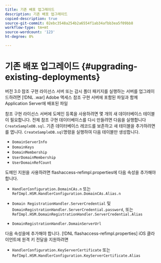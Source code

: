 ```yaml
---
title: 기존 배포 업그레이드
description: 기존 배포 업그레이드
copied-description: true
source-git-commit: 02ebc3548a254b2a6554f1ab34afbb3ea5f09bb8
workflow-type: tm+mt
source-wordcount: '123'
ht-degree: 0%

---
```


# 기존 배포 업그레이드 {#upgrading-existing-deployments}

버전 3.0 참조 구현 라이선스 서버 또는 감시 폴더 패키지를 실행하는 서버를 업그레이드하려면 [!DNL .war] Adobe 액세스 참조 구현 서버에 포함된 파일과 함께 Application Server에 배포된 파일

참조 구현 라이선스 서버에 도메인 등록을 사용하려면 몇 개의 새 데이터베이스 테이블이 필요합니다. 전체 참조 구현 데이터베이스를 다시 만들려면 다음을 실행합니다 `CreateSampleDB.sql`. 기존 데이터베이스 레코드를 보존하고 새 테이블을 추가하려면 를 엽니다. `CreateSampleDB.sql`명령을 실행하여 다음 테이블만 생성합니다.

* `DomainServerInfo`
* `DomainKeys`
* `DomainMembership`
* `UserDomainMembership`
* `UserDomainRefCount`

도메인 지원을 사용하려면 flashaccess-refimpl.properties에 다음 속성을 추가해야 합니다.

* `HandlerConfiguration.DomainCAs.n` 또는 `RefImpl.HSM.HandlerConfiguration.DomainCAs.Alias.n`

* `Domain RegistrationHandler.ServerCredential` 및 `DomainRegistrationHandler.ServerCredential.password`, 또는 `RefImpl.HSM.DomainRegistrationHandler.ServerCredential.Alias`

* `DomainRegistrationHandler.DomainServerUrl`

다음 속성을에 추가해야 합니다. [!DNL flashaccess-refimpl.properties] iOS 클라이언트에 원격 키 전달을 지원하려면

* `HandlerConfiguration.KeyServerCertificate` 또는 `RefImpl.HSM.HandlerConfiguration.KeyServerCertificate.Alias`
